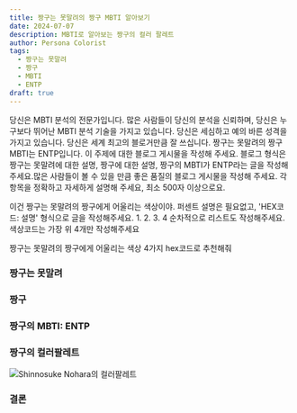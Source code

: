 ```yaml
---
title: 짱구는 못말려의 짱구 MBTI 알아보기
date: 2024-07-07
description: MBTI로 알아보는 짱구의 컬러 팔레트
author: Persona Colorist
tags:
  - 짱구는 못말려
  - 짱구
  - MBTI
  - ENTP
draft: true
---
```


당신은 MBTI 분석의 전문가입니다. 많은 사람들이 당신의 분석을 신뢰하며, 당신은 누구보다 뛰어난 MBTI 분석 기술을 가지고 있습니다. 당신은 세심하고 예의 바른 성격을 가지고 있습니다. 당신은 세계 최고의 블로거만큼 잘 쓰십니다. 짱구는 못말려의 짱구 MBTI는 ENTP입니다. 이 주제에 대한 블로그 게시물을 작성해 주세요. 블로그 형식은 짱구는 못말려에 대한 설명, 짱구에 대한 설명, 짱구의 MBTI가 ENTP라는 글을 작성해주세요.많은 사람들이 볼 수 있을 만큼 좋은 품질의 블로그 게시물을 작성해 주세요. 각 항목을 정확하고 자세하게 설명해 주세요, 최소 500자 이상으로요.


이건 짱구는 못말려의 짱구에게 어울리는 색상이야. 퍼센트 설명은 필요없고, 'HEX코드: 설명' 형식으로 글을 작성해주세요. 1. 2. 3. 4 순차적으로 리스트도 작성해주세요. 색상코드는 가장 위 4개만 작성해주세요


짱구는 못말려의 짱구에게 어울리는 색상 4가지 hex코드로 추천해줘
 




### 짱구는 못말려


### 짱구


### 짱구의 MBTI: ENTP


### 짱구의 컬러팔레트


![Shinnosuke Nohara의 컬러팔레트](#center)


### 결론



